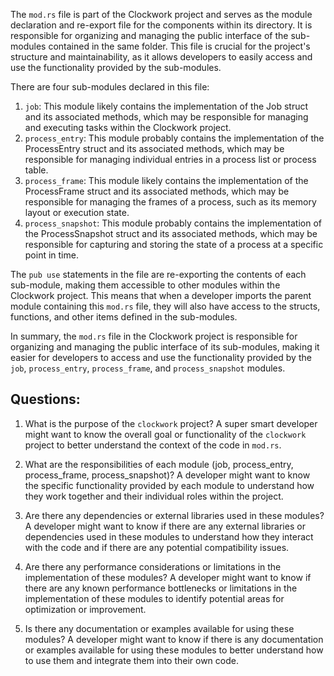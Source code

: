 
The `mod.rs` file is part of the Clockwork project and serves as the module declaration and re-export file for the components within its directory. It is responsible for organizing and managing the public interface of the sub-modules contained in the same folder. This file is crucial for the project's structure and maintainability, as it allows developers to easily access and use the functionality provided by the sub-modules.

There are four sub-modules declared in this file:

1. `job`: This module likely contains the implementation of the Job struct and its associated methods, which may be responsible for managing and executing tasks within the Clockwork project.
2. `process_entry`: This module probably contains the implementation of the ProcessEntry struct and its associated methods, which may be responsible for managing individual entries in a process list or process table.
3. `process_frame`: This module likely contains the implementation of the ProcessFrame struct and its associated methods, which may be responsible for managing the frames of a process, such as its memory layout or execution state.
4. `process_snapshot`: This module probably contains the implementation of the ProcessSnapshot struct and its associated methods, which may be responsible for capturing and storing the state of a process at a specific point in time.

The `pub use` statements in the file are re-exporting the contents of each sub-module, making them accessible to other modules within the Clockwork project. This means that when a developer imports the parent module containing this `mod.rs` file, they will also have access to the structs, functions, and other items defined in the sub-modules.

In summary, the `mod.rs` file in the Clockwork project is responsible for organizing and managing the public interface of its sub-modules, making it easier for developers to access and use the functionality provided by the `job`, `process_entry`, `process_frame`, and `process_snapshot` modules.
## Questions: 
 1. What is the purpose of the `clockwork` project?
   A super smart developer might want to know the overall goal or functionality of the `clockwork` project to better understand the context of the code in `mod.rs`.

2. What are the responsibilities of each module (job, process_entry, process_frame, process_snapshot)?
   A developer might want to know the specific functionality provided by each module to understand how they work together and their individual roles within the project.

3. Are there any dependencies or external libraries used in these modules?
   A developer might want to know if there are any external libraries or dependencies used in these modules to understand how they interact with the code and if there are any potential compatibility issues.

4. Are there any performance considerations or limitations in the implementation of these modules?
   A developer might want to know if there are any known performance bottlenecks or limitations in the implementation of these modules to identify potential areas for optimization or improvement.

5. Is there any documentation or examples available for using these modules?
   A developer might want to know if there is any documentation or examples available for using these modules to better understand how to use them and integrate them into their own code.
    